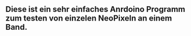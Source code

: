 Diese ist ein sehr einfaches Anrdoino Programm 
zum testen von einzelen NeoPixeln an einem Band.
------------------------------------------------
